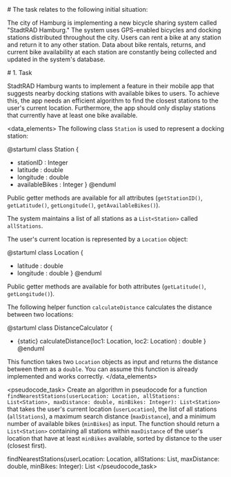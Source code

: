<scenario>
# The task relates to the following initial situation:

The city of Hamburg is implementing a new bicycle sharing system called "StadtRAD Hamburg."  The system uses GPS-enabled bicycles and docking stations distributed throughout the city. Users can rent a bike at any station and return it to any other station.  Data about bike rentals, returns, and current bike availability at each station are constantly being collected and updated in the system's database.
</scenario>

<problem>
# 1. Task

StadtRAD Hamburg wants to implement a feature in their mobile app that suggests nearby docking stations with available bikes to users. To achieve this, the app needs an efficient algorithm to find the closest stations to the user's current location.  Furthermore, the app should only display stations that currently have at least one bike available.
</problem>

<data_elements>
The following class `Station` is used to represent a docking station:

@startuml
class Station {
- stationID : Integer
- latitude : double
- longitude : double
- availableBikes : Integer
}
@enduml

Public getter methods are available for all attributes (`getStationID()`, `getLatitude()`, `getLongitude()`, `getAvailableBikes()`).

The system maintains a list of all stations as a `List<Station>` called `allStations`.

The user's current location is represented by a `Location` object:

@startuml
class Location {
- latitude : double
- longitude : double
}
@enduml

Public getter methods are available for both attributes (`getLatitude()`, `getLongitude()`).

The following helper function `calculateDistance` calculates the distance between two locations:

@startuml
class DistanceCalculator {
+ {static} calculateDistance(loc1: Location, loc2: Location) : double
}
@enduml

This function takes two `Location` objects as input and returns the distance between them as a `double`. You can assume this function is already implemented and works correctly.
</data_elements>

<pseudocode_task>
Create an algorithm in pseudocode for a function `findNearestStations(userLocation: Location, allStations: List<Station>, maxDistance: double, minBikes: Integer): List<Station>` that takes the user's current location (`userLocation`), the list of all stations (`allStations`), a maximum search distance (`maxDistance`), and a minimum number of available bikes (`minBikes`) as input.  The function should return a `List<Station>` containing all stations within `maxDistance` of the user's location that have at least `minBikes` available, sorted by distance to the user (closest first).

findNearestStations(userLocation: Location, allStations: List<Station>, maxDistance: double, minBikes: Integer): List<Station>
</pseudocode_task>